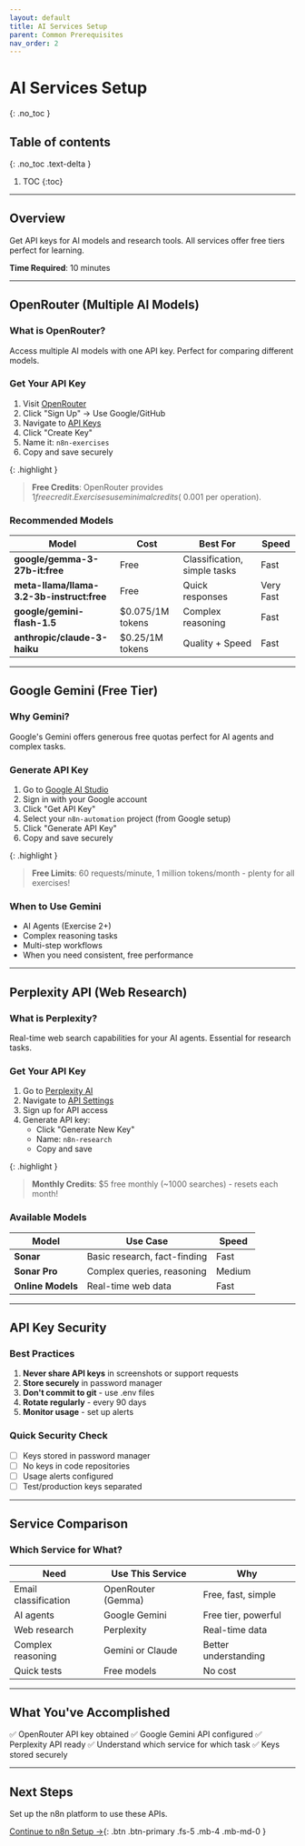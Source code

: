 ```yaml
---
layout: default
title: AI Services Setup
parent: Common Prerequisites
nav_order: 2
---
```


# AI Services Setup

{: .no_toc }

## Table of contents

{: .no_toc .text-delta }

1. TOC
{:toc}

---

## Overview

Get API keys for AI models and research tools. All services offer free tiers perfect for learning.

**Time Required**: 10 minutes

---

## OpenRouter (Multiple AI Models)

### What is OpenRouter?

Access multiple AI models with one API key. Perfect for comparing different models.

### Get Your API Key

1. Visit [OpenRouter](https://openrouter.ai/)
2. Click "Sign Up" → Use Google/GitHub
3. Navigate to [API Keys](https://openrouter.ai/keys)
4. Click "Create Key"
5. Name it: `n8n-exercises`
6. Copy and save securely

{: .highlight }
> **Free Credits**: OpenRouter provides $1 free credit. Exercises use minimal credits (~$0.001 per operation).

### Recommended Models

| Model | Cost | Best For | Speed |
|-------|------|----------|-------|
| **google/gemma-3-27b-it:free** | Free | Classification, simple tasks | Fast |
| **meta-llama/llama-3.2-3b-instruct:free** | Free | Quick responses | Very Fast |
| **google/gemini-flash-1.5** | $0.075/1M tokens | Complex reasoning | Fast |
| **anthropic/claude-3-haiku** | $0.25/1M tokens | Quality + Speed | Fast |

---

## Google Gemini (Free Tier)

### Why Gemini?

Google's Gemini offers generous free quotas perfect for AI agents and complex tasks.

### Generate API Key

1. Go to [Google AI Studio](https://makersuite.google.com/app/apikey)
2. Sign in with your Google account
3. Click "Get API Key"
4. Select your `n8n-automation` project (from Google setup)
5. Click "Generate API Key"
6. Copy and save securely

{: .highlight }
> **Free Limits**: 60 requests/minute, 1 million tokens/month - plenty for all exercises!

### When to Use Gemini

- AI Agents (Exercise 2+)
- Complex reasoning tasks
- Multi-step workflows
- When you need consistent, free performance

---

## Perplexity API (Web Research)

### What is Perplexity?

Real-time web search capabilities for your AI agents. Essential for research tasks.

### Get Your API Key

1. Go to [Perplexity AI](https://www.perplexity.ai/)
2. Navigate to [API Settings](https://www.perplexity.ai/settings/api)
3. Sign up for API access
4. Generate API key:
   - Click "Generate New Key"
   - Name: `n8n-research`
   - Copy and save

{: .highlight }
> **Monthly Credits**: $5 free monthly (~1000 searches) - resets each month!

### Available Models

| Model | Use Case | Speed |
|-------|----------|-------|
| **Sonar** | Basic research, fact-finding | Fast |
| **Sonar Pro** | Complex queries, reasoning | Medium |
| **Online Models** | Real-time web data | Fast |

---

## API Key Security

### Best Practices

1. **Never share API keys** in screenshots or support requests
2. **Store securely** in password manager
3. **Don't commit to git** - use .env files
4. **Rotate regularly** - every 90 days
5. **Monitor usage** - set up alerts

### Quick Security Check

- [ ] Keys stored in password manager
- [ ] No keys in code repositories
- [ ] Usage alerts configured
- [ ] Test/production keys separated

---

## Service Comparison

### Which Service for What?

| Need | Use This Service | Why |
|------|------------------|-----|
| Email classification | OpenRouter (Gemma) | Free, fast, simple |
| AI agents | Google Gemini | Free tier, powerful |
| Web research | Perplexity | Real-time data |
| Complex reasoning | Gemini or Claude | Better understanding |
| Quick tests | Free models | No cost |

---

## What You've Accomplished

✅ OpenRouter API key obtained
✅ Google Gemini API configured
✅ Perplexity API ready
✅ Understand which service for which task
✅ Keys stored securely

---

## Next Steps

Set up the n8n platform to use these APIs.

[Continue to n8n Setup →](./n8n-setup){: .btn .btn-primary .fs-5 .mb-4 .mb-md-0 }
